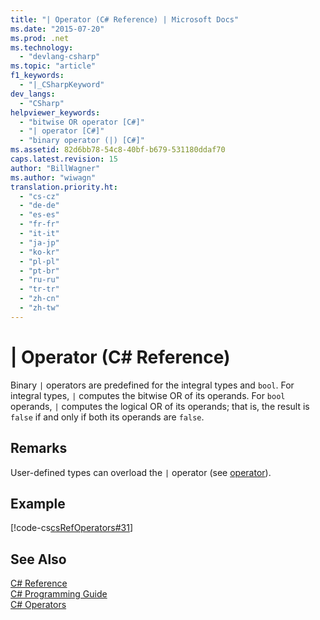 ```yaml
---
title: "| Operator (C# Reference) | Microsoft Docs"
ms.date: "2015-07-20"
ms.prod: .net
ms.technology: 
  - "devlang-csharp"
ms.topic: "article"
f1_keywords: 
  - "|_CSharpKeyword"
dev_langs: 
  - "CSharp"
helpviewer_keywords: 
  - "bitwise OR operator [C#]"
  - "| operator [C#]"
  - "binary operator (|) [C#]"
ms.assetid: 82d6bb78-54c8-40bf-b679-531180ddaf70
caps.latest.revision: 15
author: "BillWagner"
ms.author: "wiwagn"
translation.priority.ht: 
  - "cs-cz"
  - "de-de"
  - "es-es"
  - "fr-fr"
  - "it-it"
  - "ja-jp"
  - "ko-kr"
  - "pl-pl"
  - "pt-br"
  - "ru-ru"
  - "tr-tr"
  - "zh-cn"
  - "zh-tw"
---
```

# | Operator (C# Reference)
Binary `|` operators are predefined for the integral types and `bool`. For integral types, `|` computes the bitwise OR of its operands. For `bool` operands, `|` computes the logical OR of its operands; that is, the result is `false` if and only if both its operands are `false`.  
  
## Remarks  
 User-defined types can overload the `|` operator (see [operator](../../../csharp/language-reference/keywords/operator.md)).  
  
## Example  
 [!code-cs[csRefOperators#31](../../../csharp/language-reference/operators/codesnippet/CSharp/or-operator_1.cs)]  
  
## See Also  
 [C# Reference](../../../csharp/language-reference/index.md)   
 [C# Programming Guide](../../../csharp/programming-guide/index.md)   
 [C# Operators](../../../csharp/language-reference/operators/index.md)